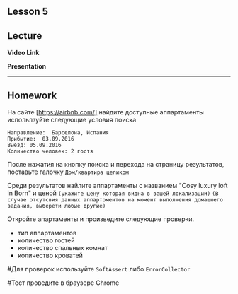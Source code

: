 Lesson 5
----
## Lecture

**Video Link** 

**Presentation** 

----
## Homework

На сайте [https://airbnb.com/] найдите доступные аппартаменты испольлзуйте следующие условия поиска 
```
Направление:  Барселона, Испания
Прибытие:  03.09.2016
Выезд: 05.09.2016
Количество человек: 2 гостя
```
После нажатия на кнопку поиска и перехода на страницу результатов, поставьте галочку 
`Дом/квартира целиком`

Среди результатов найлите аппартаменты с названием "Cosy luxury loft in Born" и ценой `(укажите цену которая видна в вашей локализации)` 
`(В случае отсутсвия данных аппартоментов на момент выполнения домашнего задания, выберети любые другие)`

Откройте апартаменты и произведите следующие проверки.

* тип аппартаментов 
* количество гостей 
* количество спальных комнат 
* количество кроватей


#Для проверок используйте `SoftAssert` либо `ErrorCollector`

#Тест проведите в браузере Chrome


